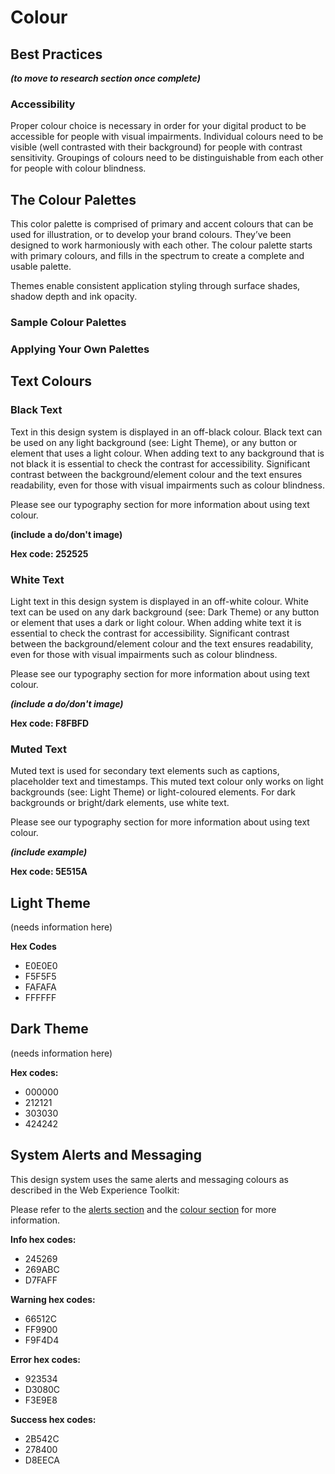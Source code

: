 # Colour

## Best Practices

_**\(to move to research section once complete\)**_

### Accessibility

Proper colour choice is necessary in order for your digital product to be accessible for people with visual impairments. Individual colours need to be visible \(well contrasted with their background\) for people with contrast sensitivity. Groupings of colours need to be distinguishable from each other for people with colour blindness. 

## The Colour Palettes

This color palette is comprised of primary and accent colours that can be used for illustration, or to develop your brand colours. They’ve been designed to work harmoniously with each other. The colour palette starts with primary colours, and fills in the spectrum to create a complete and usable palette.

Themes enable consistent application styling through surface shades, shadow depth and ink opacity.

### Sample Colour Palettes

### Applying Your Own Palettes

## Text Colours

### Black Text

Text in this design system is displayed in an off-black colour. Black text can be used on any light background \(see: Light Theme\), or any button or element that uses a light colour. When adding text to any background that is not black it is essential to check the contrast for accessibility. Significant contrast between the background/element colour and the text ensures readability, even for those with visual impairments such as colour blindness.

Please see our typography section for more information about using text colour.

**\(include a do/don't image\)**

**Hex code: 252525**

### White Text

Light text in this design system is displayed in an off-white colour. White text can be used on any dark background \(see: Dark Theme\) or any button or element that uses a dark or light colour. When adding white text it is essential to check the contrast for accessibility. Significant contrast between the background/element colour and the text ensures readability, even for those with visual impairments such as colour blindness.

Please see our typography section for more information about using text colour.

_**\(include a do/don't image\)**_

**Hex code: F8FBFD**

### Muted Text

Muted text is used for secondary text elements such as captions, placeholder text and timestamps. This muted text colour only works on light backgrounds \(see: Light Theme\) or light-coloured elements. For dark backgrounds or bright/dark elements, use white text.

Please see our typography section for more information about using text colour.

_**\(include example\)**_

**Hex code: 5E515A**

## Light Theme

\(needs information here\)

**Hex Codes**

* E0E0E0
* F5F5F5
* FAFAFA
* FFFFFF

## Dark Theme

\(needs information here\)

**Hex codes:**

* 000000
* 212121
* 303030
* 424242

## System Alerts and Messaging

This design system uses the same alerts and messaging colours as described in the Web Experience Toolkit:

Please refer to the [alerts section](http://wet-boew.github.io/wet-boew-styleguide/v4/design/alerts-en.html) and the [colour section](http://wet-boew.github.io/wet-boew-styleguide/v4/design/colour-en.html) for more information.

**Info hex codes:**

* 245269
* 269ABC
* D7FAFF

**Warning hex codes:**

* 66512C
* FF9900
* F9F4D4

**Error hex codes:**

* 923534
* D3080C
* F3E9E8

**Success hex codes:**

* 2B542C
* 278400
* D8EECA

## 



